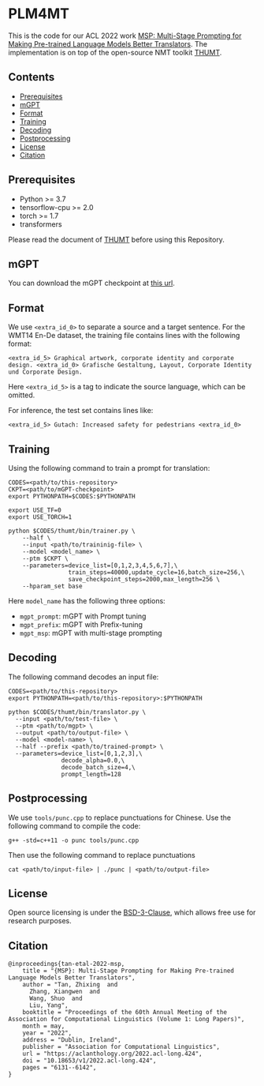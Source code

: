 # PLM4MT

This is the code for our ACL 2022 work [MSP: Multi-Stage Prompting for Making Pre-trained Language Models Better Translators](http://arxiv.org/abs/2110.06609). The implementation is on top of the open-source NMT toolkit [THUMT](https://github.com/THUNLP-MT/THUMT).

## Contents

* [Prerequisites](#prerequisites)
* [mGPT](#mgpt)
* [Format](#format)
* [Training](#training)
* [Decoding](#decoding)
* [Postprocessing](#postprocessing)
* [License](#license)
* [Citation](#citation)

## Prerequisites

* Python >= 3.7
* tensorflow-cpu >= 2.0
* torch >= 1.7
* transformers

Please read the document of [THUMT](https://github.com/THUNLP-MT/THUMT/blob/master/docs/index.md) before using this Repository.

## mGPT
You can download the mGPT checkpoint at [this url](https://huggingface.co/THUMT/mGPT).

## Format

We use `<extra_id_0>` to separate a source and a target sentence. For the WMT14 En-De dataset, the training file contains lines with the following format:

```
<extra_id_5> Graphical artwork, corporate identity and corporate design. <extra_id_0> Grafische Gestaltung, Layout, Corporate Identity und Corporate Design.
```

Here `<extra_id_5>` is a tag to indicate the source language, which can be omitted.

For inference, the test set contains lines like:

```
<extra_id_5> Gutach: Increased safety for pedestrians <extra_id_0>
```




## Training

Using the following command to train a prompt for translation:

```[bash]
CODES=<path/to/this-repository>
CKPT=<path/to/mGPT-checkpoint>
export PYTHONPATH=$CODES:$PYTHONPATH

export USE_TF=0
export USE_TORCH=1

python $CODES/thumt/bin/trainer.py \
    --half \
    --input <path/to/traininig-file> \
    --model <model_name> \
    --ptm $CKPT \
    --parameters=device_list=[0,1,2,3,4,5,6,7],\
                 train_steps=40000,update_cycle=16,batch_size=256,\
                 save_checkpoint_steps=2000,max_length=256 \
    --hparam_set base
```

Here `model_name` has the following three options:

* `mgpt_prompt`: mGPT with Prompt tuning
* `mgpt_prefix`: mGPT with Prefix-tuning
* `mgpt_msp`: mGPT with multi-stage prompting

## Decoding

The following command decodes an input file:
```
CODES=<path/to/this-repository>
export PYTHONPATH=<path/to/this-repository>:$PYTHONPATH

python $CODES/thumt/bin/translator.py \
  --input <path/to/test-file> \
  --ptm <path/to/mgpt> \
  --output <path/to/output-file> \
  --model <model-name> \
  --half --prefix <path/to/trained-prompt> \
  --parameters=device_list=[0,1,2,3],\
               decode_alpha=0.0,\
               decode_batch_size=4,\
               prompt_length=128
```

## Postprocessing

We use `tools/punc.cpp` to replace punctuations for Chinese. Use the following command to compile the code:

```[bash]
g++ -std=c++11 -o punc tools/punc.cpp
```

Then use the following command to replace punctuations

```[bash]
cat <path/to/input-file> | ./punc | <path/to/output-file>
```

## License

Open source licensing is under the [BSD-3-Clause](https://opensource.org/licenses/BSD-3-Clause), which allows free use for research purposes.

## Citation

```
@inproceedings{tan-etal-2022-msp,
    title = "{MSP}: Multi-Stage Prompting for Making Pre-trained Language Models Better Translators",
    author = "Tan, Zhixing  and
      Zhang, Xiangwen  and
      Wang, Shuo  and
      Liu, Yang",
    booktitle = "Proceedings of the 60th Annual Meeting of the Association for Computational Linguistics (Volume 1: Long Papers)",
    month = may,
    year = "2022",
    address = "Dublin, Ireland",
    publisher = "Association for Computational Linguistics",
    url = "https://aclanthology.org/2022.acl-long.424",
    doi = "10.18653/v1/2022.acl-long.424",
    pages = "6131--6142",
}
```

